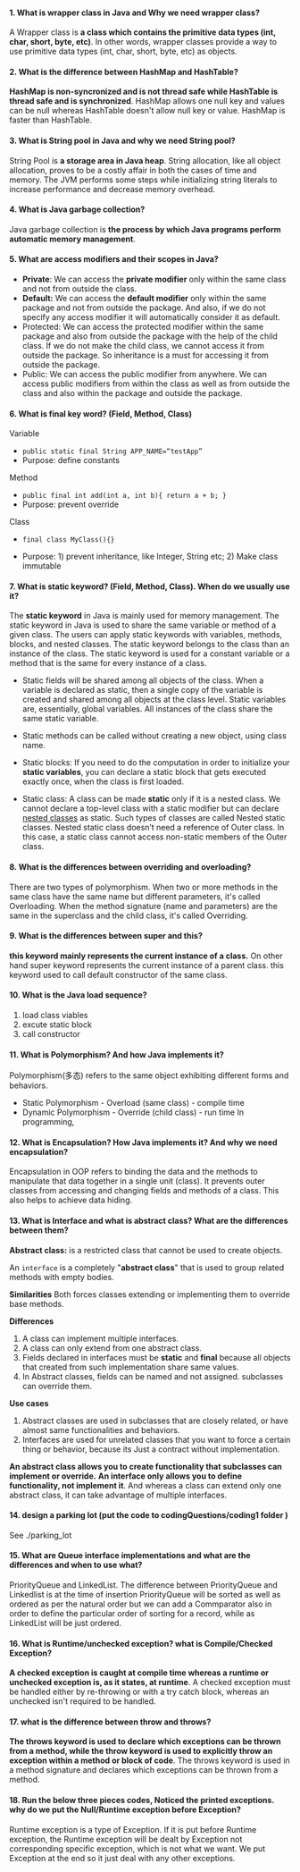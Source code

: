 #### 1. What is wrapper class in Java and Why we need wrapper class?

A Wrapper class is **a class which contains the primitive data types (int, char, short, byte, etc)**. In other words, wrapper classes provide a way to use primitive data types (int, char, short, byte, etc) as objects.

####  2. What is the difference between HashMap and HashTable?

**HashMap is non-syncronized and is not thread safe while HashTable is thread safe and is synchronized**. HashMap allows one null key and values can be null whereas HashTable doesn't allow null key or value. HashMap is faster than HashTable.

#### 3. What is String pool in Java and why we need String pool?

String Pool is **a storage area in Java heap**. String allocation, like all object allocation, proves to be a costly affair in both the cases of time and memory. The JVM performs some steps while initializing string literals to increase performance and decrease memory overhead.

#### 4. What is Java garbage collection?

Java garbage collection is **the process by which Java programs perform automatic memory management**.

#### 5. What are access modifiers and their scopes in Java?

- **Private**: We can access the **private modifier** only within the same class and not from outside the class.
- **Default:** We can access the **default modifier** only within the same package and not from outside the package. And also, if we do not specify any access modifier it will automatically consider it as default.
- Protected: We can access the protected modifier within the same package and also from outside the package with the help of the child class. If we do not make the child class, we cannot access it from outside the package. So inheritance is a must for accessing it from outside the package.
- Public: We can access the public modifier from anywhere. We can access public modifiers from within the class as well as from outside the class and also within the package and outside the package.

#### 6. What is final key word? (Field, Method, Class)

Variable 

- `public static final String APP_NAME=“testApp”` 
- Purpose: define constants 

Method 

- `public final int add(int a, int b){ return a + b; } `
- Purpose: prevent override 

Class 

- `final class MyClass(){} `

- Purpose: 1) prevent inheritance, like Integer, String etc; 2) Make class immutable

#### 7. What is static keyword? (Field, Method, Class). When do we usually use it?

The **static keyword** in Java is mainly used for memory management. The static keyword in Java is used to share the same variable or method of a given class. The users can apply static keywords with variables, methods, blocks, and nested classes. The static keyword belongs to the class than an instance of the class. The static keyword is used for a constant variable or a method that is the same for every instance of a class.

- Static fields will be shared among all objects of the class. When a variable is declared as static, then a single copy of the variable is created and shared among all objects at the class level. Static variables are, essentially, global variables. All instances of the class share the same static variable.

- Static methods can be called without creating a new object, using class name.

- Static blocks: If you need to do the computation in order to initialize your **static variables**, you can declare a static block that gets executed exactly once, when the class is first loaded. 
- Static class: A class can be made **static** only if it is a nested class. We cannot declare a top-level class with a static modifier but can declare [nested classes](https://www.geeksforgeeks.org/nested-classes-java/) as static. Such types of classes are called Nested static classes. Nested static class doesn’t need a reference of Outer class. In this case, a static class cannot access non-static members of the Outer class. 

#### 8. What is the differences between overriding and overloading?

There are two types of polymorphism. When two or more methods in the same class have the same name but different parameters, it's called Overloading. When the method signature (name and parameters) are the same in the superclass and the child class, it's called Overriding.

#### 9. What is the differences between super and this?

**this keyword mainly represents the current instance of a class.** On other hand super keyword represents the current instance of a parent class. this keyword used to call default constructor of the same class.

#### 10. What is the Java load sequence?

1. load class viables
2. excute static block
3. call constructor

####  11. What is Polymorphism? And how Java implements it?

Polymorphism(多态) refers to the same object exhibiting different forms and behaviors.

- Static Polymorphism - Overload (same class) - compile time 
- Dynamic Polymorphism - Override (child class) - run time In programming, 

#### 12. What is Encapsulation? How Java implements it? And why we need encapsulation?

Encapsulation in OOP refers to binding the data and the methods to manipulate that data together in a single unit (class). It prevents outer classes from accessing and changing fields and methods of a class. This also helps to achieve data hiding.

#### 13. What is Interface and what is abstract class? What are the differences between them?

**Abstract class:** is a restricted class that cannot be used to create objects.

An `interface` is a completely "**abstract class**" that is used to group related methods with empty bodies.

**Similarities**
Both forces classes extending or implementing them to override base methods.

**Differences**

1. A class can implement multiple interfaces.
2. A class can only extend from one abstract class.
3. Fields declared in interfaces must be **static** and **final** because all objects that created from such implementation share same values.
4. In Abstract classes, fields can be named and not assigned. subclasses can override them.

**Use cases**

1. Abstract classes are used in subclasses that are closely related, or have almost same functionalities and behaviors.
2. Interfaces are used for unrelated classes that you want to force a certain thing or behavior, because its Just a contract without implementation.

**An abstract class allows you to create functionality that subclasses can implement or override.** **An interface only allows you to define functionality, not implement it**. And whereas a class can extend only one abstract class, it can take advantage of multiple interfaces.

#### 14. design a parking lot (put the code to codingQuestions/coding1 folder )

See ./parking_lot

#### 15. What are Queue interface implementations and what are the differences and when to use what?

PriorityQueue and LinkedList. The difference between PriorityQueue and Linkedlist is at the time of insertion PriorityQueue will be sorted as well as ordered as per the natural order but we can add a Commparator also in order to define the particular order of sorting for a record, while as LinkedList will be just ordered.

#### 16. What is Runtime/unchecked exception? what is Compile/Checked Exception?

**A checked exception is caught at compile time whereas a runtime or unchecked exception is, as it states, at runtime**. A checked exception must be handled either by re-throwing or with a try catch block, whereas an unchecked isn't required to be handled.

#### 17. what is the difference between throw and throws?

**The throws keyword is used to declare which exceptions can be thrown from a method, while the throw keyword is used to explicitly throw an exception within a method or block of code**. The throws keyword is used in a method signature and declares which exceptions can be thrown from a method.

#### 18. Run the below three pieces codes, Noticed the printed exceptions. why do we put the Null/Runtime exception before Exception?

Runtime exception is a type of Exception. If it is put before Runtime exception, the Runtime exception will be dealt by Exception not corresponding specific exception, which is not what we want. We put Exception at the end so it just deal with any other exceptions.

